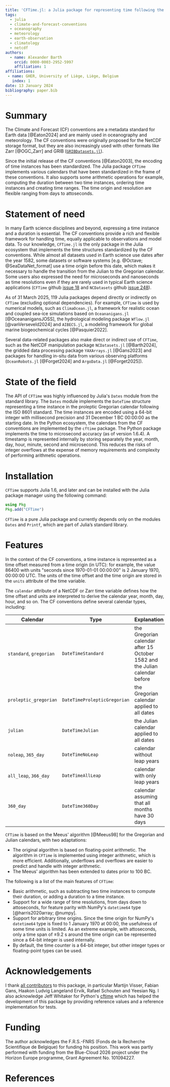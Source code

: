 ```yaml
---
title: 'CFTime.jl: a Julia package for representing time following the Climate and Forecast conventions'
tags:
  - julia
  - climate-and-forecast-conventions
  - oceanography
  - meteorology
  - earth-observation
  - climatology
  - netcdf
authors:
  - name: Alexander Barth
    orcid: 0000-0003-2952-5997
    affiliation: 1
affiliations:
 - name: GHER, University of Liège, Liège, Belgium
   index: 1
date: 13 January 2024
bibliography: paper.bib
---
```


# Summary


The Climate and Forecast (CF) conventions are a metadata standard for Earth data [@Eaton2024] and are mainly used in oceanography and meteorology.
The CF conventions were originally proposed for the NetCDF storage format, but they are also increasingly used with other formats like Zarr [@OGC_Zarr] and GRIB ([`GRIBDatasets.jl`](https://github.com/JuliaGeo/GRIBDatasets.jl)).

Since the initial release of the CF conventions [@Eaton2003], the encoding of time instances has been standardized. The Julia package `CFTime` implements various calendars that have been standardized in the frame of these conventions. It also supports some arithmetic operations for example, computing the duration between two time instances, ordering time instances and creating time ranges. The time origin and resolution are flexible ranging from days to attoseconds.


# Statement of need

In many Earth science disciplines and beyond, expressing a time instance and a duration is essential. The CF conventions provide a rich and flexible
framework for handling time, equally applicable to observations and model data. To our knowledge, `CFTime.jl` is the only package in the Julia ecosystem that implements the time structures standardized by the CF conventions. While almost all datasets used in Earth science use dates after the year 1582, some datasets or software systems  [e.g. @Octave; @SeaDataNet_format] use a time origin before this date, which makes it necessary to handle the transition from the Julian to the Gregorian calendar.
Some users also expressed the need for microseconds and nanoseconds as time resolutions even if they are rarely used in typical Earth science applications (`CFTime` github [issue 18](https://github.com/JuliaGeo/CFTime.jl/issues/18) and `NCDatasets` github [issue 248](https://github.com/JuliaGeo/NCDatasets.jl/issues/248)).

As of 31 March 2025, 119 Julia packages depend directly or indirectly on `CFTime` (excluding optional dependencies). For example, `CFTime` is used by numerical models, such as `ClimaOcean.jl`, a framework for realistic ocean and coupled sea-ice simulations based on `Oceananigans.jl` [@OceananigansJOSS], the hydrological modeling package `Wflow.jl` [@vanVerseveld2024] and `AIBECS.jl`, a modeling framework for global marine biogeochemical cycles [@Pasquier2022].

Several data-related packages also make direct or indirect use of `CFTime`, such as the NetCDF manipulation package `NCDatasets.jl` [@Barth2024], the gridded data processing package `YAXArrays.jl` [@Gans2023] and packages for handling in-situ data from various observing platforms (`OceanRobots.jl` [@Forget2024] and `ArgoData.jl` [@Forget2025]).

# State of the field

The API of `CFTime` was highly influenced by Julia's `Dates` module from the standard library. The `Dates` module implements the `DateTime` structure representing a time instance in the proleptic Gregorian calendar following the ISO 8601 standard. The time instances are encoded using a 64-bit integer with millisecond precision and 31 December 1 BC 00:00:00 as the starting date. In the Python ecosystem, the calendars from the CF conventions are implemented by the `cftime` package. The Python package implements the time to microsecond accuracy (as of version 1.6.4). A timestamp is represented internally by storing separately the year, month, day, hour, minute, second and microsecond. This reduces the risks of integer overflows at the expense of memory requirements and complexity of performing arithmetic operations.

# Installation

`CFTime` supports Julia 1.6, and later and can be installed with the Julia package manager using the following command:

```julia
using Pkg
Pkg.add("CFTime")
```
`CFTime` is a pure Julia package and currently depends only on the modules `Dates` and `Printf`, which are part of Julia’s standard library.

# Features

In the context of the CF conventions, a time instance is represented as a time offset measured from a time origin (in UTC): for example, the value 86400 with units "seconds since 1970-01-01 00:00:00" is 2 January 1970, 00:00:00 UTC. The units of the time offset and the time origin are stored in the `units` attribute of the time variable.

The `calendar` attribute of a NetCDF or Zarr time variable defines how the time offset and units are interpreted to derive the calendar year, month, day, hour, and so on.
The CF conventions define several calendar types, including:

| Calendar                | Type                         | Explanation |
| ----------------------- | ---------------------------- | ---------------------------- |
| `standard`, `gregorian` | `DateTimeStandard`           | the Gregorian calendar after 15 October 1582 and the Julian calendar before  |
| `proleptic_gregorian`   | `DateTimeProlepticGregorian` | the Gregorian calendar applied to all dates |
| `julian`                | `DateTimeJulian`             | the Julian calendar applied to all dates |
| `noleap`, `365_day`     | `DateTimeNoLeap`             | calendar without leap years |
| `all_leap`, `366_day`   | `DateTimeAllLeap`            | calendar with only leap years |
| `360_day`               | `DateTime360Day`             | calendar assuming that all months have 30 days |

`CFTime` is based on the Meeus' algorithm [@Meeus98] for the Gregorian and Julian calendars, with two adaptations:

* The original algorithm is based on floating-point arithmetic. The algorithm in `CFTime` is implemented using integer arithmetic, which is more efficient.
Additionally, underflows and overflows are easier to predict and handle with integer arithmetic.
* The Meeus' algorithm has been extended to dates prior to 100 BC.

The following is a list of the main features of `CFTime`:

* Basic arithmetic, such as subtracting two time instances to compute their duration, or adding a duration to a time instance.
* Support for a wide range of time resolutions, from days down to attoseconds, for feature parity with NumPy's `datetime64` type [@harris2020array; @numpy].
* Support for arbitrary time origins. Since the time origin for NumPy's `datetime64` type is fixed to 1 January 1970 at 00:00, the usefulness of some time units is limited. As an extreme example, with attoseconds, only a time span of ±9.2 s around the time origin can be represented since a 64-bit integer is used internally.
* By default, the time counter is a 64-bit integer, but other integer types or floating-point types can be used.

# Acknowledgements

I thank [all contributors](https://github.com/JuliaGeo/CFTime.jl/graphs/contributors) to this package, in particular Martijn Visser, Fabian Gans, Haakon Ludvig Langeland Ervik, Rafael Schouten and Yeesian Ng. I also acknowledge Jeff Whitaker for Python's [cftime](https://github.com/Unidata/cftime) which has helped the development of this package by providing reference values and a reference implementation for tests.

# Funding
The author acknowledges the F.R.S.-FNRS (Fonds de la Recherche Scientifique de Belgique) for funding his position. This work was partly performed with funding from the Blue-Cloud 2026 project under the Horizon Europe programme, Grant Agreement No. 101094227.

# References
